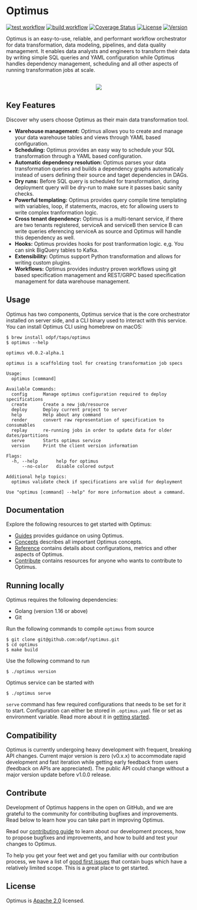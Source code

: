 # Optimus
[![test workflow](https://github.com/odpf/optimus/actions/workflows/test.yml/badge.svg)](test)
[![build workflow](https://github.com/odpf/optimus/actions/workflows/build.yml/badge.svg)](build)
[![Coverage Status](https://coveralls.io/repos/github/odpf/optimus/badge.svg?branch=main)](https://coveralls.io/github/odpf/optimus?branch=main)
[![License](https://img.shields.io/badge/License-Apache%202.0-blue.svg?logo=apache)](LICENSE)
[![Version](https://img.shields.io/github/v/release/odpf/optimus?logo=semantic-release)](Version)

Optimus is an easy-to-use, reliable, and performant workflow orchestrator for data transformation, data modeling, pipelines, and data quality management. It enables data analysts and engineers to transform their data by writing simple SQL queries and YAML configuration while Optimus handles dependency management, scheduling and all other aspects of running transformation jobs at scale.

<p align="center" style="margin-top:30px"><img src="./docs/static/img/optimus.svg" /></p>

## Key Features
Discover why users choose Optimus as their main data transformation tool.

* **Warehouse management:** Optimus allows you to create and manage your data warehouse tables and views through YAML based configuration. 
* **Scheduling:** Optimus provides an easy way to schedule your SQL transformation through a YAML based configuration.
* **Automatic dependency resolution:** Optimus parses your data transformation queries and builds a dependency graphs automaticaly instead of users defining their source and taget dependencies in DAGs.
* **Dry runs:** Before SQL query is scheduled for transformation, during deployment query will be dry-run to make sure it passes basic sanity checks.
* **Powerful templating:** Optimus provides query compile time templating with variables, loop, if statements, macros, etc for allowing users to write complex tranformation logic.
* **Cross tenant dependency:** Optimus is a multi-tenant service, if there are two tenants registered, serviceA and serviceB then service B can write queries eferencing serviceA as source and Optimus will handle this dependency as well.
* **Hooks:** Optimus provides hooks for post tranformation logic. e,g. You can sink BigQuery tables to Kafka.
* **Extensibility:** Optimus support Python transformation and allows for writing custom plugins. 
* **Workflows:** Optimus provides industry proven workflows using git based specification management and REST/GRPC based specification management for data warehouse management.

## Usage

Optimus has two components, Optimus service that is the core orchestrator installed on server side, and a CLI binary used to interact with this service. You can install Optimus CLI using homebrew on macOS:

```shell
$ brew install odpf/taps/optimus
$ optimus --help

optimus v0.0.2-alpha.1

optimus is a scaffolding tool for creating transformation job specs

Usage:
  optimus [command]

Available Commands:
  config      Manage optimus configuration required to deploy specifications
  create      Create a new job/resource
  deploy      Deploy current project to server
  help        Help about any command
  render      convert raw representation of specification to consumables
  replay      re-running jobs in order to update data for older dates/partitions
  serve       Starts optimus service
  version     Print the client version information

Flags:
  -h, --help       help for optimus
      --no-color   disable colored output

Additional help topics:
  optimus validate check if specifications are valid for deployment

Use "optimus [command] --help" for more information about a command.
```

## Documentation
Explore the following resources to get started with Optimus:

* [Guides](https://odpf.github.io/optimus/guides/create-job/) provides guidance on using Optimus.
* [Concepts](https://odpf.github.io/optimus/concepts/overview/) describes all important Optimus concepts.
* [Reference](https://odpf.github.io/optimus/reference/api/) contains details about configurations, metrics and other aspects of Optimus.
* [Contribute](https://odpf.github.io/optimus/contribute/contributing/) contains resources for anyone who wants to contribute to Optimus.

## Running locally 

Optimus requires the following dependencies:
* Golang (version 1.16 or above)
* Git

Run the following commands to compile `optimus` from source
```shell
$ git clone git@github.com:odpf/optimus.git
$ cd optimus
$ make build
```
Use the following command to run
```shell
$ ./optimus version
```

Optimus service can be started with
```shell
$ ./optimus serve
```

`serve` command has few required configurations that needs to be set for it to start. Configuration can either be stored
in `.optimus.yaml` file or set as environment variable. Read more about it in [getting started](https://odpf.github.io/optimus/getting-started/configuration/).


## Compatibility
Optimus is currently undergoing heavy development with frequent, breaking API changes. Current major version is zero (v0.x.x) to accommodate rapid development and fast iteration while getting early feedback from users (feedback on APIs are appreciated). The public API could change without a major version update before v1.0.0 release.

## Contribute

Development of Optimus happens in the open on GitHub, and we are grateful to the community for contributing bugfixes and improvements. Read below to learn how you can take part in improving Optimus.

Read our [contributing guide](https://odpf.github.io/optimus/contribute/contributing/) to learn about our development process, how to propose bugfixes and improvements, and how to build and test your changes to Optimus.

To help you get your feet wet and get you familiar with our contribution process, we have a list of [good first issues](https://github.com/odpf/optimus/labels/good%20first%20issue) that contain bugs which have a relatively limited scope. This is a great place to get started.


## License
Optimus is [Apache 2.0](LICENSE) licensed.
